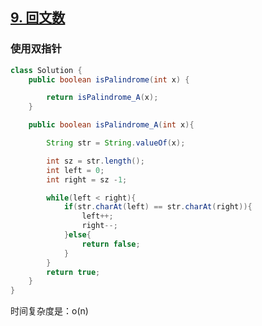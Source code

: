 ## [9. 回文数](https://leetcode-cn.com/problems/palindrome-number/)

### 使用双指针

~~~java
class Solution {
    public boolean isPalindrome(int x) {

        return isPalindrome_A(x);
    }

    public boolean isPalindrome_A(int x){

        String str = String.valueOf(x);

        int sz = str.length();
        int left = 0;
        int right = sz -1;

        while(left < right){
            if(str.charAt(left) == str.charAt(right)){
                left++;
                right--;
            }else{
                return false;
            }
        }
        return true;
    }
}
~~~

时间复杂度是：o(n)